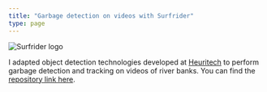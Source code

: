 ```yaml
---
title: "Garbage detection on videos with Surfrider"
type: page
---
```


![Surfrider logo](https://www.surfrider.fr/wp-content/uploads/2024/10/logo-surfrider.webp)

I adapted object detection technologies developed at [Heuritech](/jobs/heuritech/) to perform garbage detection and tracking on videos of river banks. You can find the [repository link here](https://github.com/surfriderfoundationeurope/mot).